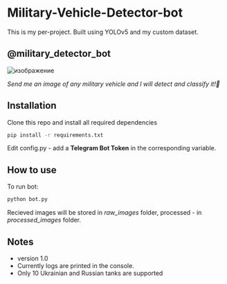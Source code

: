 # Military-Vehicle-Detector-bot
This is my per-project. Built using YOLOv5 and my custom dataset.

## **@military_detector_bot**
![изображение](https://user-images.githubusercontent.com/58133204/164002352-fda43893-61a6-4fe9-b62d-a0f2ccc5a485.png)

*Send me an image of any military vehicle and I will detect and classify it!📑*


## Installation
Clone this repo and install all required dependencies

```sh
pip install -r requirements.txt 
```

Edit config.py - add a **Telegram Bot Token** in the corresponding variable.

## How to use

To run bot:

```sh
python bot.py
```

Recieved images will be stored in *raw_images* folder, processed - in *processed_images* folder.

## Notes

 - version 1.0
 - Currently logs are printed in the console.
 - Only 10 Ukrainian and Russian tanks are supported
